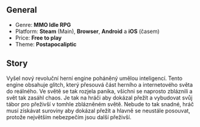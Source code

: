 ## General
- Genre: **MMO Idle RPG**
- Platform: **Steam** (Main), **Browser**, **Android** a **iOS** (časem)
- Price: **Free to play**
- Theme: **Postapocaliptic**

## Story
Vyšel nový revoluční herní engine poháněný umělou inteligencí. Tento engine obsahuje glitch, který přesouvá část herního a internetového světa do reálného. Ve světě se tak rozjela panika, všichni se naprosto zbláznili a svět tak zasáhl chaos. Je tak na hráči aby dokázal přežít a vybudovat svůj tábor pro přeživší v tomhle zblázněném světě. Nebude to tak snadné, hráč musí získávat suroviny aby dokázal přežít a hlavně se neustále posouvat, protože největším nebezpečím jsou další přeživší.
